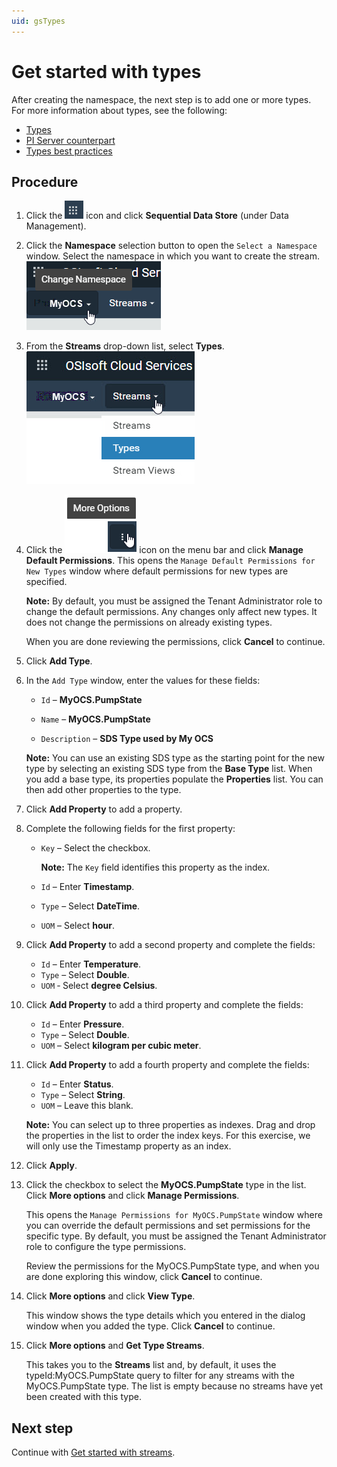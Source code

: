 ```yaml
---
uid: gsTypes
---
```


# Get started with types

After creating the namespace, the next step is to add one or more types. For more information about types, see the following:

- [Types](xref:ccTypes)
- [PI Server counterpart](xref:ccTypes#types-pi-server)
- [Types best practices](xref:bpTypes)

## Procedure

1. Click the ![Menu icon](images/menu-icon.png) icon and click **Sequential Data Store** (under Data Management).

1. Click the **Namespace** selection button to open the `Select a Namespace` window. Select the namespace in which you want to create the stream. 
     ![Namespace list](images/sds-gs-namespace.png)

1. From the **Streams** drop-down list, select **Types**.
     ![Streams list](images/types-list.png)

1. Click the ![More options](images/more-options.png) icon on the menu bar and click **Manage Default Permissions**.
   This opens the `Manage Default Permissions for New Types` window where default permissions for new types are specified. 

   **Note:** By default, you must be assigned the Tenant Administrator role to change the default permissions. Any changes only affect new types. It does not change the permissions on already existing types. 

   When you are done reviewing the permissions, click **Cancel** to continue.

1. Click **Add Type**.

1. In the `Add Type` window, enter the values for these fields:

   - `Id` &ndash; **MyOCS.PumpState**

   - `Name` &ndash; **MyOCS.PumpState**

   - `Description` &ndash; **SDS Type used by My OCS**

    **Note:** You can use an existing SDS type as the starting point for the new type by selecting an existing SDS type from the **Base Type** list. When you add a base type, its properties populate the **Properties** list. You can then add other properties to the type.

1. Click  **Add Property** to add a property.

1. Complete the following fields for the first property:

   - `Key` &ndash; Select the checkbox.

     **Note:** The `Key` field identifies this property as the index. 

   - `Id` &ndash; Enter **Timestamp**.

   - `Type` &ndash; Select **DateTime**. <!-- Do we need to mention that you can filter by System or Tenant types? --> 

   - `UOM` &ndash; Select **hour**.

1. Click **Add Property** to add a second property and complete the fields:
   - `Id` &ndash; Enter **Temperature**.
   - `Type` &ndash; Select **Double**.
   - `UOM` &dash; Select **degree Celsius**.
   
1. Click **Add Property** to add a third property and complete the fields:

   - `Id` &ndash; Enter **Pressure**.
   - `Type` &ndash; Select **Double**.
   - `UOM` &ndash; Select **kilogram per cubic meter**.

1. Click  **Add Property** to add a fourth property and complete the fields:

      - `Id` &ndash; Enter **Status**.
      - `Type` &ndash; Select **String**.
      - `UOM` &ndash; Leave this blank.

      **Note:** You can select up to three properties as indexes. Drag and drop the properties in the list to order the index keys. For this exercise, we will only use the Timestamp property as an index.

1. Click **Apply**.

1. Click the checkbox to select the **MyOCS.PumpState** type in the list. Click **More options** and click **Manage Permissions**.

    This opens the `Manage Permissions for MyOCS.PumpState` window where you can override the default permissions and set permissions for the specific type. By default, you must be assigned the Tenant Administrator role to configure the type permissions.

    Review the permissions for the MyOCS.PumpState type, and when you are done exploring this window, click **Cancel** to continue. 

1. Click **More options** and click **View Type**.

   This window shows the type details which you entered in the dialog window when you added the type. Click **Cancel** to continue.

1. Click **More options**  and **Get Type Streams**.

   This takes you to the **Streams** list and, by default, it uses the typeId:MyOCS.PumpState query to filter for any streams with the MyOCS.PumpState type. The list is empty because no streams have yet been created with this type.
   

## Next step

Continue with [Get started with streams](xref:gsStreams).
